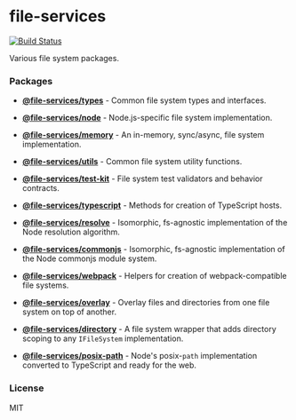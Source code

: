 # file-services
[![Build Status](https://travis-ci.com/wixplosives/file-services.svg?token=JxepjChyzQB66ehAYhtG&branch=master)](https://travis-ci.com/wixplosives/file-services)

Various file system packages.

### Packages

- **[@file-services/types](https://github.com/wixplosives/file-services/tree/master/packages/types)** - Common file system types and interfaces.

- **[@file-services/node](https://github.com/wixplosives/file-services/tree/master/packages/node)** - Node.js-specific file system implementation.

- **[@file-services/memory](https://github.com/wixplosives/file-services/tree/master/packages/memory)** - An in-memory, sync/async, file system implementation.

- **[@file-services/utils](https://github.com/wixplosives/file-services/tree/master/packages/utils)** - Common file system utility functions.

- **[@file-services/test-kit](https://github.com/wixplosives/file-services/tree/master/packages/test-kit)** - File system test validators and behavior contracts.

- **[@file-services/typescript](https://github.com/wixplosives/file-services/tree/master/packages/typescript)** - Methods for creation of TypeScript hosts.

- **[@file-services/resolve](https://github.com/wixplosives/file-services/tree/master/packages/resolve)** - Isomorphic, fs-agnostic implementation of the Node resolution algorithm.

- **[@file-services/commonjs](https://github.com/wixplosives/file-services/tree/master/packages/commonjs)** - Isomorphic, fs-agnostic implementation of the Node commonjs module system.

- **[@file-services/webpack](https://github.com/wixplosives/file-services/tree/master/packages/webpack)** - Helpers for creation of webpack-compatible file systems.

- **[@file-services/overlay](https://github.com/wixplosives/file-services/tree/master/packages/overlay)** - Overlay files and directories from one file system on top of another.

- **[@file-services/directory](https://github.com/wixplosives/file-services/tree/master/packages/directory)** - A file system wrapper that adds directory scoping to any `IFileSystem` implementation.

- **[@file-services/posix-path](https://github.com/wixplosives/file-services/tree/master/packages/posix-path)** - Node's posix-`path` implementation converted to TypeScript and ready for the web.

### License

MIT
